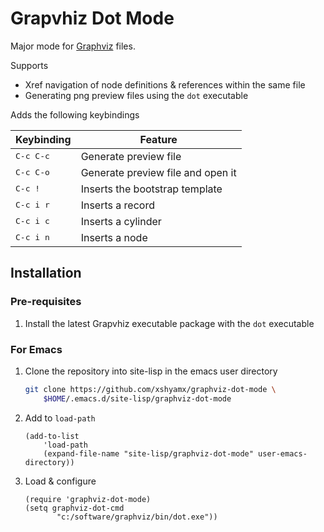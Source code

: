 # Grapvhiz Dot Mode #

Major mode for [Graphviz](https://graphviz.org/) files.

Supports

- Xref navigation of node definitions & references within the same file
- Generating png preview files using the `dot` executable

Adds the following keybindings

| Keybinding | Feature |
|------------|---------|
| <kbd>C-c C-c</kbd> | Generate preview file |
| <kbd>C-c C-o</kbd> | Generate preview file and open it |
| <kbd>C-c !</kbd> | Inserts the bootstrap template |
| <kbd>C-c i r</kbd> | Inserts a record |
| <kbd>C-c i c</kbd> | Inserts a cylinder |
| <kbd>C-c i n</kbd> | Inserts a node |

## Installation ##

### Pre-requisites ###

1. Install the latest Grapvhiz executable package with the `dot` executable

### For Emacs ###

1. Clone the repository into site-lisp in the emacs user directory

	``` sh
	git clone https://github.com/xshyamx/graphviz-dot-mode \
	    $HOME/.emacs.d/site-lisp/graphviz-dot-mode
	```

2. Add to `load-path`

    ```emacs-lisp
    (add-to-list
    	'load-path
    	(expand-file-name "site-lisp/graphviz-dot-mode" user-emacs-directory))
    ```

3. Load & configure

	```emacs-lisp
	(require 'graphviz-dot-mode)
	(setq graphviz-dot-cmd
		   "c:/software/graphviz/bin/dot.exe"))
	```
